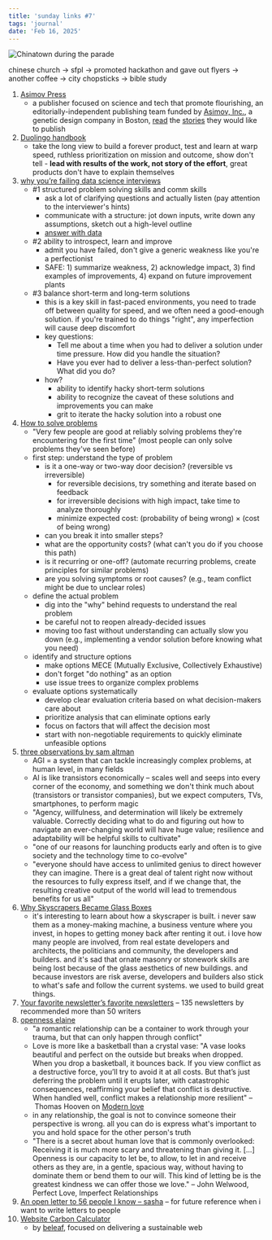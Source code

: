 ```yaml
---
title: 'sunday links #7'
tags: 'journal'
date: 'Feb 16, 2025'
---
```


![Chinatown during the parade](/images/parade_street_25.jpeg)

chinese church -> sfpl -> promoted hackathon and gave out flyers -> another coffee -> city chopsticks -> bible study

1. [Asimov Press](https://press.asimov.com/)
   - a publisher focused on science and tech that promote flourishing, an editorially-independent publishing team funded by [Asimov, Inc.](https://www.asimov.com/), a genetic design company in Boston, [read](https://press.asimov.com/articles/asimov-press-stories) the [stories](https://press.asimov.com/articles/stories-publish-2) they would like to publish
2. [Duolingo handbook](https://blog.duolingo.com/handbook/)
   - take the long view to build a forever product, test and learn at warp speed, ruthless prioritization on mission and outcome, show don't tell - **lead with results of the work, not story of the effort**, great products don't have to explain themselves
3. [why you’re failing data science interviews](https://mandyliu.substack.com/p/why-youre-failing-non-technical-data)
   - \#1 structured problem solving skills and comm skills
     - ask a lot of clarifying questions and actually listen (pay attention to the interviewer's hints)
     - communicate with a structure: jot down inputs, write down any assumptions, sketch out a high-level outline
     - [answer with data](https://www.divingintodata.com/p/how-to-answer-business-questions)
   - \#2 ability to introspect, learn and improve
     - admit you have failed, don't give a generic weakness like you're a perfectionist
     - SAFE: 1) summarize weakness, 2) acknowledge impact, 3) find examples of improvements, 4) expand on future improvement plants
   - \#3 balance short-term and long-term solutions
     - this is a key skill in fast-paced environments, you need to trade off between quality for speed, and we often need a good-enough solution. if you're trained to do things "right", any imperfection will cause deep discomfort
     - key questions:
       - Tell me about a time when you had to deliver a solution under time pressure. How did you handle the situation?
       - Have you ever had to deliver a less-than-perfect solution? What did you do?
     - how?
       - ability to identify hacky short-term solutions
       - ability to recognize the caveat of these solutions and improvements you can make
       - grit to iterate the hacky solution into a robust one
4. [How to solve problems](https://substack.com/home/post/p-156537757)
   - "Very few people are good at reliably solving problems they're encountering for the first time" (most people can only solve problems they've seen before)
   - first step: understand the type of problem
     - is it a one-way or two-way door decision? (reversible vs irreversible)
       - for reversible decisions, try something and iterate based on feedback
       - for irreversible decisions with high impact, take time to analyze thoroughly
       - minimize expected cost: (probability of being wrong) × (cost of being wrong)
     - can you break it into smaller steps?
     - what are the opportunity costs? (what can't you do if you choose this path)
     - is it recurring or one-off? (automate recurring problems, create principles for similar problems)
     - are you solving symptoms or root causes? (e.g., team conflict might be due to unclear roles)
   - define the actual problem
     - dig into the "why" behind requests to understand the real problem
     - be careful not to reopen already-decided issues
     - moving too fast without understanding can actually slow you down (e.g., implementing a vendor solution before knowing what you need)
   - identify and structure options
     - make options MECE (Mutually Exclusive, Collectively Exhaustive)
     - don't forget "do nothing" as an option
     - use issue trees to organize complex problems
   - evaluate options systematically
     - develop clear evaluation criteria based on what decision-makers care about
     - prioritize analysis that can eliminate options early
     - focus on factors that will affect the decision most
     - start with non-negotiable requirements to quickly eliminate unfeasible options
5. [three observations by sam altman](https://blog.samaltman.com/three-observations)
   - AGI = a system that can tackle increasingly complex problems, at human level, in many fields
   - AI is like transistors economically – scales well and seeps into every corner of the economy, and something we don't think much about (transistors or transistor companies), but we expect computers, TVs, smartphones, to perform magic
   - "Agency, willfulness, and determination will likely be extremely valuable. Correctly deciding what to do and figuring out how to navigate an ever-changing world will have huge value; resilience and adaptability will be helpful skills to cultivate"
   - "one of our reasons for launching products early and often is to give society and the technology time to co-evolve"
   - "everyone should have access to unlimited genius to direct however they can imagine. There is a great deal of talent right now without the resources to fully express itself, and if we change that, the resulting creative output of the world will lead to tremendous benefits for us all"
6. [Why Skyscrapers Became Glass Boxes](https://www.construction-physics.com/p/why-skyscrapers-became-glass-boxes)
   - it's interesting to learn about how a skyscraper is built. i never saw them as a money-making machine, a business venture where you invest, in hopes to getting money back after renting it out. i love how many people are involved, from real estate developers and architects, the politicians and community, the developers and builders. and it's sad that ornate masonry or stonework skills are being lost because of the glass aesthetics of new buildings. and because investors are risk averse, developers and builders also stick to what's safe and follow the current systems. we used to build great things.
7. [Your favorite newsletter’s favorite newsletters](https://docs.google.com/document/d/1bJfUx_UkdawUlyBnBxKlHGGVBYbkCNkURo1fHNX6QXI/edit?tab=t.0#heading=h.z5l7fu4b04tf) – 135 newsletters by recommended more than 50 writers
8. [openness elaine](https://elainewrites.substack.com/p/openness)
   - "a romantic relationship can be a container to work through your trauma, but that can only happen through conflict"
   - Love is more like a basketball than a crystal vase: "A vase looks beautiful and perfect on the outside but breaks when dropped. When you drop a basketball, it bounces back. If you view conflict as a destructive force, you’ll try to avoid it at all costs. But that’s just deferring the problem until it erupts later, with catastrophic consequences, reaffirming your belief that conflict is destructive. When handled well, conflict makes a relationship more resilient" – Thomas Hooven on [Modern love](https://www.nytimes.com/2013/11/17/fashion/Modern-Love-Nursing-a-Wound-in-an-Appropriate-Place-.html)
   - in any relationship, the goal is not to convince someone their perspective is wrong. all you can do is express what's important to you and hold space for the other person's truth
   - "There is a secret about human love that is commonly overlooked: Receiving it is much more scary and threatening than giving it. [...] Openness is our capacity to let be, to allow, to let in and receive others as they are, in a gentle, spacious way, without having to dominate them or bend them to our will. This kind of letting be is the greatest kindness we can offer those we love." – John Welwood, Perfect Love, Imperfect Relationships
9. [An open letter to 56 people I know – sasha](https://sashachapin.substack.com/p/an-open-letter-to-56-people-i-know) – for future reference when i want to write letters to people
10. [Website Carbon Calculator](https://www.websitecarbon.com)
    - by [beleaf](https://beleaf.au), focused on delivering a sustainable web
